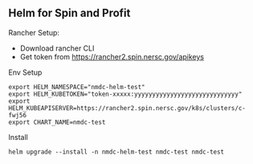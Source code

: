 
## Helm for Spin and Profit

Rancher Setup:
- Download rancher CLI
- Get token from https://rancher2.spin.nersc.gov/apikeys 

Env Setup
```
export HELM_NAMESPACE="nmdc-helm-test"
export HELM_KUBETOKEN="token-xxxxx:yyyyyyyyyyyyyyyyyyyyyyyyyyyyy"
export HELM_KUBEAPISERVER=https://rancher2.spin.nersc.gov/k8s/clusters/c-fwj56
export CHART_NAME=nmdc-test
```

Install
```
helm upgrade --install -n nmdc-helm-test nmdc-test nmdc-test
```
